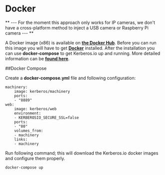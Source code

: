 # Docker

** --- For the moment this approach only works for IP cameras, we don't have a cross-platform method to inject a USB camera or Raspberry Pi camera --- **

A Docker image (x86) is available on [**the Docker Hub**](https://hub.docker.com/u/kerberos/). Before you can run this image you will have to get [**Docker**](https://docker.com) installed. After the installation you can use **docker-compose** to get Kerberos.io up and running. More detailed information can be [**found here**](https://blog.cedric.ws/kerberosio-available-on-docker).

##Docker Compose

Create a **docker-compose.yml** file and following configuration:

    machinery:
        image: kerberos/machinery
        ports:
        - "8889"
    web:
        image: kerberos/web
        environment:
        - KERBEROSIO_SECURE_SSL=false
        ports:
        - "80"
        volumes_from:
        - machinery
        links:
        - machinery

Run following command; this will download the Kerberos.io docker images and configure them properly.

    docker-compose up
